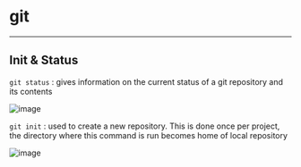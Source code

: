 # git
------------------
## Init & Status

`git status` : gives information on the current status of a git repository and its contents

![image](https://user-images.githubusercontent.com/103237142/176695783-c240d4df-4d5b-4b88-b851-6773cc8743a9.png)

`git init` : used to create a new repository. This is done once per project, the directory where this command is run becomes home of local repository

![image](https://user-images.githubusercontent.com/103237142/176695988-de400e1f-989b-447e-99d1-da0aa37021a0.png)


